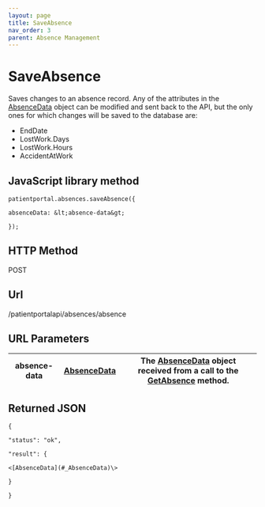 ```yaml
---
layout: page
title: SaveAbsence
nav_order: 3
parent: Absence Management
---
```


# SaveAbsenceSaves changes to an absence record. Any of the attributes in the [AbsenceData](#_AbsenceData) object can be modified and sent back to the API, but the only ones for which changes will be saved to the database are:- EndDate- LostWork.Days- LostWork.Hours- AccidentAtWork## JavaScript library method```patientportal.absences.saveAbsence({absenceData: &lt;absence-data&gt;});```## HTTP MethodPOST## ****Url****/patientportalapi/absences/absence## URL Parameters| absence-data | [AbsenceData](#_AbsenceData) | The [AbsenceData](#_AbsenceData) object received from a call to the [GetAbsence](#_GetAbsence) method. || --- | --- | --- |## Returned JSON```{"status": "ok","result": {<[AbsenceData](#_AbsenceData)\>}}```